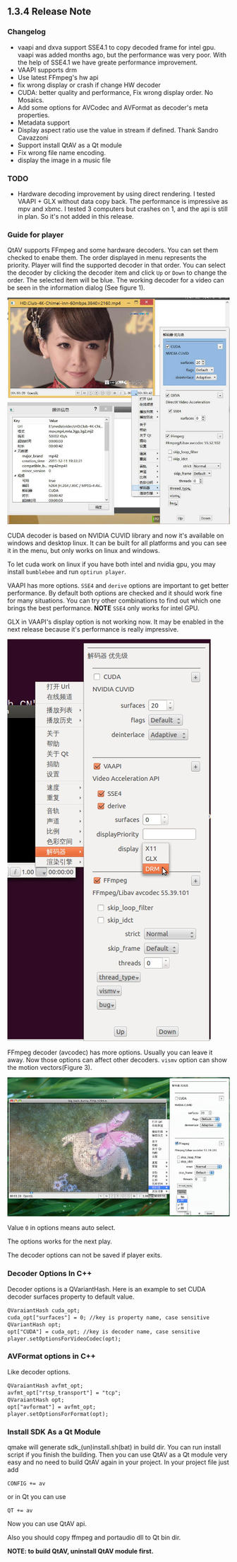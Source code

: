 ## 1.3.4 Release Note


### Changelog

- vaapi and dxva support SSE4.1 to copy decoded frame for intel gpu. vaapi was added months ago, but the performance was very poor. With the help of SSE4.1 we have greate performance improvement.
- VAAPI supports drm
- Use latest FFmpeg's hw api
- fix wrong display or crash if change HW decoder
- CUDA: better quality and performance, Fix wrong display order. No Mosaics.
- Add some options for AVCodec and AVFormat as decoder's meta properties.
- Metadata support
- Display aspect ratio use the value in stream if defined. Thank Sandro Cavazzoni
- Support install QtAV as a Qt module
- Fix wrong file name encoding.
- display the image in a music file

### TODO

- Hardware decoding improvement by using direct rendering. I tested VAAPI + GLX without data copy back. The performance is impressive as mpv and xbmc. I tested 3 computers but crashes on 1, and the api is still in plan. So it's not added in this release.

### Guide for player

QtAV supports FFmpeg and some hardware decoders. You can set them checked to enabe them. The order displayed in menu represents the priority. Player will find the supported decoder in that order. You can select the decoder by clicking the decoder item and click `Up` or `Down` to change the order. The selected item will be blue. The working decoder for a video can be seen in the information dialog (See figure 1).

![](images/video-decoders-win.jpg "CUDA decoder")

CUDA decoder is based on NVIDIA CUVID library and now it's available on windows and desktop linux. It can be built for all platforms and you can see it in the menu, but only works on linux and windows.

To let cuda work on linux if you have both intel and nvidia gpu, you may install `bumblebee` and run `optirun player`.

VAAPI has more options. `SSE4` and `derive` options are important to get better performance. By default both options are checked and it should work fine for many situations. You can try other combinations to find out which one brings the best performance. **NOTE** `SSE4` only works for intel GPU.

GLX in VAAPI's display option is not working now. It may be enabled in the next release because it's performance is really impressive.

![ubuntu decoders](images/video-decoders-linux.jpg "Decoders on linux")

FFmpeg decoder (avcodec) has more options. Usually you can leave it away. Now those options can affect other decoders. `vismv` option can show the motion vectors(Figure 3). 

![](images/vismv.jpg)

Value `0` in options means auto select.

The options works for the next play.

The decoder options can not be saved if player exits.

### Decoder Options In C++

Decoder options is a QVariantHash. Here is an example to set CUDA decoder surfaces property to default value.

    QVaraiantHash cuda_opt;
    cuda_opt["surfaces"] = 0; //key is property name, case sensitive
    QVariantHash opt;
    opt["CUDA"] = cuda_opt; //key is decoder name, case sensitive
    player.setOptionsForVideoCodec(opt);


### AVFormat options in C++

Like decoder options.

    QVaraiantHash avfmt_opt;
    avfmt_opt["rtsp_transport"] = "tcp";
    QVaraiantHash opt;
    opt["avformat"] = avfmt_opt;
    player.setOptionsForFormat(opt);


### Install SDK As a Qt Module

qmake will generate sdk_(un)install.sh(bat) in build dir. You can run install script if you finish the building. Then you can use QtAV as a Qt module very easy and no need to build QtAV again in your project. In your project file just add

    CONFIG += av

or in Qt you can use 

    QT += av

Now you can use QtAV api.

Also you should copy ffmpeg and portaudio dll to Qt bin dir.

**NOTE: to build QtAV, uninstall QtAV module first.**

